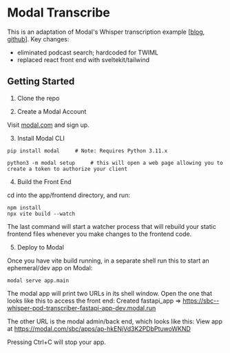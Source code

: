 # Modal Transcribe

This is an adaptation of Modal's Whisper transcription example [[blog](https://modal.com/docs/examples/whisper-transcriber), [github](https://github.com/modal-labs/modal-examples/tree/main/06_gpu_and_ml/openai_whisper/pod_transcriber)].
Key changes:
- eliminated podcast search; hardcoded for TWIML
- replaced react front end with sveltekit/tailwind

## Getting Started

1. Clone the repo
  
2. Create a Modal Account

Visit [modal.com](https://modal.com) and sign up.

3. Install Modal CLI

```
pip install modal     # Note: Requires Python 3.11.x
```

```
python3 -m modal setup     # this will open a web page allowing you to create a token to authorize your client
```

4. Build the Front End

cd into the app/frontend directory, and run:

```
npm install
npx vite build --watch
```

The last command will start a watcher process that will rebuild your static frontend files whenever you make changes to the frontend code.

5. Deploy to Modal

Once you have vite build running, in a separate shell run this to start an ephemeral/dev app on Modal:

```
modal serve app.main
```

The modal app will print two URLs in its shell window. Open the one that looks like this to access the front end:
    Created fastapi_app => https://sbc--whisper-pod-transcriber-fastapi-app-dev.modal.run

The other URL is the modal admin/back end, which looks like this:
    View app at https://modal.com/sbc/apps/ap-hkENjVd3K2PDbPtuwoWKND

Pressing Ctrl+C will stop your app.



